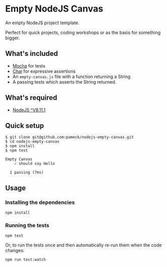 # Empty NodeJS Canvas

An empty NodeJS project template.

Perfect for quick projects, coding workshops or as the basis for something bigger.

## What's included

* [Mocha](https://mochajs.org/) for tests
* [Chai](http://www.chaijs.com/) for expressive assertions
* An `empty-canvas.js` file with a function returning a String
* A passing tests which asserts the String returned.

## What's required

* [NodeJS ^V8.11.1](https://nodejs.org/en/)

## Quick setup

```shell
$ git clone git@github.com:pameck/nodejs-empty-canvas.git
$ cd nodejs-empty-canvas
$ npm install
$ npm test

Empty Canvas
    ✓ should say Hello

  1 passing (7ms)
```

## Usage

### Installing the dependencies

`npm install`

### Running the tests

`npm test`

Or, to run the tests once and then automatically re-run them when the code changes:

`npm run test:watch`

